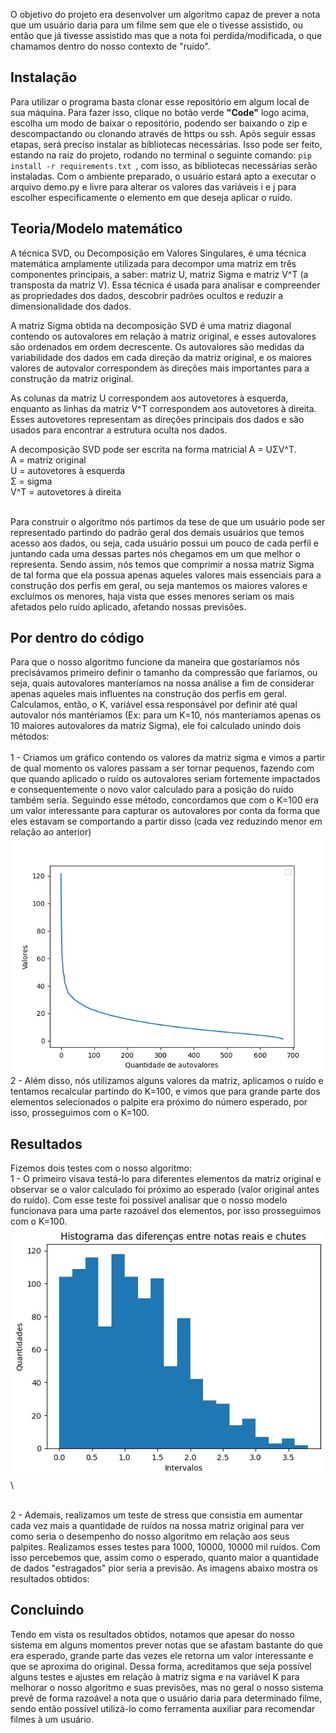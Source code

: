  O objetivo do projeto era desenvolver um algoritmo capaz de prever a nota que um usuário daria para um filme sem que ele o tivesse assistido, ou então que já tivesse assistido mas que a nota foi perdida/modificada, o que chamamos dentro do nosso contexto de "ruído".
 
 ## Instalação
Para utilizar o programa basta clonar esse repositório em algum local de sua máquina. Para fazer isso, clique no botão verde **"Code"** logo acima, escolha um modo de baixar o repositório, podendo ser baixando o zip e descompactando ou clonando através de https ou ssh. Após seguir essas etapas, será preciso instalar as bibliotecas necessárias. Isso pode ser feito, estando na raiz do projeto, rodando no terminal o seguinte comando:  `pip install -r requirements.txt `, com isso, as bibliotecas necessárias serão instaladas. Com o ambiente preparado, o usuário estará apto a executar o arquivo demo.py e livre para alterar os valores das variáveis i e j para escolher especificamente o elemento em que deseja aplicar o ruído.
 
## Teoria/Modelo matemático
A técnica SVD, ou Decomposição em Valores Singulares, é uma técnica matemática amplamente utilizada para decompor uma matriz em três componentes principais, a saber: matriz U, matriz Sigma e matriz V^T (a transposta da matriz V). Essa técnica é usada para analisar e compreender as propriedades dos dados, descobrir padrões ocultos e reduzir a dimensionalidade dos dados.

A matriz Sigma obtida na decomposição SVD é uma matriz diagonal contendo os autovalores em relação à matriz original, e esses autovalores são ordenados em ordem decrescente. Os autovalores são medidas da variabilidade dos dados em cada direção da matriz original, e os maiores valores de autovalor correspondem às direções mais importantes para a construção da matriz original.

As colunas da matriz U correspondem aos autovetores à esquerda, enquanto as linhas da matriz V^T correspondem aos autovetores à direita. Esses autovetores representam as direções principais dos dados e são usados para encontrar a estrutura oculta nos dados.

A decomposição SVD pode ser escrita na forma matricial A = UΣV^T.\
A = matriz original\
U = autovetores à esquerda\
Σ = sigma\
V^T = autovetores à direita


\
Para construir o algoritmo nós partimos da tese de que um usuário pode ser representado partindo do padrão geral dos demais usuários que temos acesso aos dados, ou seja, cada usuário possui um pouco de cada perfil e juntando cada uma dessas partes nós chegamos em um que melhor o representa. Sendo assim, nós temos que comprimir a nossa matriz Sigma de tal forma que ela possua apenas aqueles valores mais essenciais para a construção dos perfis em geral, ou seja mantemos os maiores valores e excluímos os menores, haja vista que esses menores seriam os mais afetados pelo ruído aplicado, afetando nossas previsões.

## Por dentro do código
Para que o nosso algoritmo funcione da maneira que gostaríamos nós precisávamos primeiro definir o tamanho da compressão que faríamos, ou seja, quais autovalores manteríamos na nossa análise a fim de considerar apenas aqueles mais influentes na construção dos perfis em geral. Calculamos, então, o K, variável essa responsável por definir até qual autovalor nós mantériamos (Ex: para um K=10, nós manteríamos apenas os 10 maiores autovalores da matriz Sigma), ele foi calculado unindo dois métodos:\
\
1 - Criamos um gráfico contendo os valores da matriz sigma e vimos a partir de qual momento os valores passam a ser tornar pequenos, fazendo com que quando aplicado o ruído os autovalores seriam fortemente impactados e consequentemente o novo valor calculado para a posição do ruído também seria. Seguindo esse método, concordamos que com o K=100 era um valor interessante para capturar os autovalores por conta da forma que eles estavam se comportando a partir disso (cada vez reduzindo menor em relação ao anterior)\
<img src= "https://github.com/fernandovs4/Desafio-Netflix/blob/main/graf_sigma.png">\
2 - Além disso, nós utilizamos alguns valores da matriz, aplicamos o ruído e tentamos recalcular partindo do K=100, e vimos que para grande parte dos elementos selecionados o palpite era próximo do número esperado, por isso, prosseguimos com o K=100.

## Resultados
Fizemos dois testes com o nosso algoritmo:\
1 - O primeiro visava testá-lo para diferentes elementos da matriz original e observar se o valor calculado foi próximo ao esperado (valor original antes do ruído). Com esse teste foi possível analisar que o nosso modelo funcionava para uma parte razoável dos elementos, por isso prosseguimos com o K=100.\
<img src= "https://github.com/fernandovs4/Desafio-Netflix/blob/main/histograma_diferencas.jpg">\

\
2 - Ademais, realizamos um teste de stress que consistia em aumentar cada vez mais a quantidade de ruídos na nossa matriz original para ver como seria o desempenho do nosso algoritmo em relação aos seus palpites. Realizamos esses testes para 1000, 10000, 10000 mil ruídos. Com isso percebemos que, assim como o esperado, quanto maior a quantidade de dados "estragados" pior seria a previsão.
As imagens abaixo mostra os resultados obtidos:


## Concluindo
Tendo em vista os resultados obtidos, notamos que apesar do nosso sistema em alguns momentos prever notas que se afastam bastante do que era esperado, grande parte das vezes ele retorna um valor interessante e que se aproxima do original. Dessa forma, acreditamos que seja possível alguns  testes e ajustes em relação à matriz sigma e na variável K para melhorar o nosso algoritmo e suas previsões, mas no geral o nosso sistema prevê de forma razoável a nota que o usuário daria para determinado filme, sendo então possível utilizá-lo como ferramenta auxiliar para recomendar filmes à um usuário.
